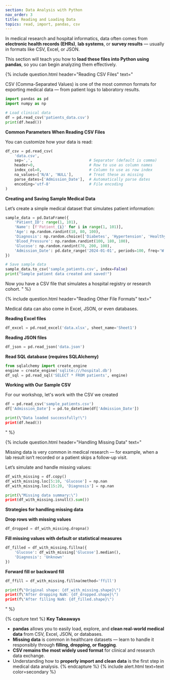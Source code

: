 ```yaml
---
section: Data Analysis with Python
nav_order: 3
title: Reading and Loading Data
topics: read, import, pandas, csv
---
```


In medical research and hospital informatics, data often comes from **electronic health records (EHRs)**, **lab systems**, or **survey results** — usually in formats like CSV, Excel, or JSON.

This section will teach you how to **load these files into Python using pandas**, so you can begin analyzing them effectively.

{% include question.html header="Reading CSV Files" text="

CSV (Comma-Separated Values) is one of the most common formats for exporting medical data — from patient logs to laboratory results.

```python
import pandas as pd
import numpy as np

# Load clinical data
df = pd.read_csv('patients_data.csv')
print(df.head())
```

**Common Parameters When Reading CSV Files**

You can customize how your data is read:

```python
df_csv = pd.read_csv(
    'data.csv',
    sep=',',                         # Separator (default is comma)
    header=0,                        # Row to use as column names
    index_col=0,                     # Column to use as row index
    na_values=['N/A', 'NULL'],       # Treat these as missing
    parse_dates=['Admission_Date'],  # Automatically parse dates
    encoding='utf-8'                 # File encoding
)
```

**Creating and Saving Sample Medical Data**

Let’s create a simple medical dataset that simulates patient information:

```python
sample_data = pd.DataFrame({
    'Patient_ID': range(1, 101),
    'Name': [f'Patient_{i}' for i in range(1, 101)],
    'Age': np.random.randint(18, 80, 100),
    'Diagnosis': np.random.choice(['Diabetes', 'Hypertension', 'Healthy'], 100),
    'Blood_Pressure': np.random.randint(100, 180, 100),
    'Glucose': np.random.randint(70, 200, 100),
    'Admission_Date': pd.date_range('2024-01-01', periods=100, freq='W')
})

# Save sample data
sample_data.to_csv('sample_patients.csv', index=False)
print("Sample patient data created and saved!")
```

Now you have a CSV file that simulates a hospital registry or research cohort.
" %}

{% include question.html header="Reading Other File Formats" text="

Medical data can also come in Excel, JSON, or even databases.

**Reading Excel files**

```python
df_excel = pd.read_excel('data.xlsx', sheet_name='Sheet1')
```

**Reading JSON files**

```python
df_json = pd.read_json('data.json')
```

**Read SQL database (requires SQLAlchemy)**

```python
from sqlalchemy import create_engine
engine = create_engine('sqlite:///hospital.db')
df_sql = pd.read_sql('SELECT * FROM patients', engine)
```

**Working with Our Sample CSV**

For our workshop, let's work with the CSV we created

```python
df = pd.read_csv('sample_patients.csv')
df['Admission_Date'] = pd.to_datetime(df['Admission_Date'])

print(\"Data loaded successfully!\")
print(df.head())
```
" %}

{% include question.html header="Handling Missing Data" text="

Missing data is very common in medical research — for example, when a lab result isn’t recorded or a patient skips a follow-up visit.

Let’s simulate and handle missing values:

```python
df_with_missing = df.copy()
df_with_missing.loc[5:10, 'Glucose'] = np.nan
df_with_missing.loc[15:20, 'Diagnosis'] = np.nan

print(\"Missing data summary:\")
print(df_with_missing.isnull().sum())
```

**Strategies for handling missing data**

**Drop rows with missing values**

```python
df_dropped = df_with_missing.dropna()
```

**Fill missing values with default or statistical measures**

```python
df_filled = df_with_missing.fillna({
    'Glucose': df_with_missing['Glucose'].median(),
    'Diagnosis': 'Unknown'
})
```

**Forward fill or backward fill**

```python
df_ffill = df_with_missing.fillna(method='ffill')

print(f\"Original shape: {df_with_missing.shape}\")
print(f\"After dropping NaN: {df_dropped.shape}\")
print(f\"After filling NaN: {df_filled.shape}\")
```
" %}

{% capture text %}
**Key Takeaways**

- **pandas** allows you to easily load, explore, and **clean real-world medical data** from CSV, Excel, JSON, or databases.
- **Missing data** is common in healthcare datasets — learn to handle it responsibly through **filling, dropping, or flagging**.
- **CSV remains the most widely used format** for clinical and research data exchange.
- Understanding how to **properly import and clean data** is the first step in medical data analysis.
{% endcapture %}
{% include alert.html text=text color=secondary %}
